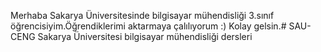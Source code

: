 Merhaba Sakarya Üniversitesinde bilgisayar mühendisliği 3.sınıf öğrencisiyim.Öğrendiklerimi aktarmaya çalılıyorum :) Kolay gelsin.# SAU-CENG
Sakarya Üniversitesi bilgisayar mühendisliği dersleri
